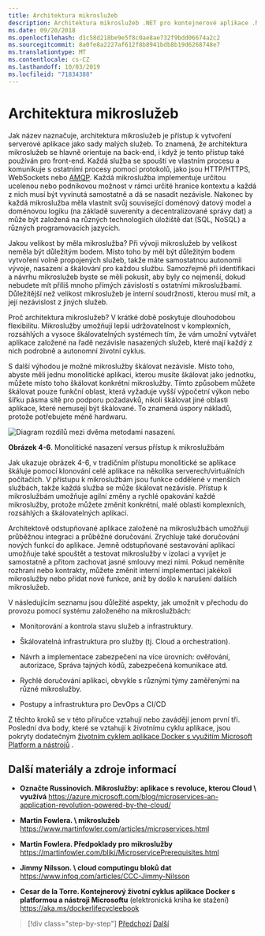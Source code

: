 ```yaml
---
title: Architektura mikroslužeb
description: Architektura mikroslužeb .NET pro kontejnerové aplikace .NET | zobrazení architektury mikroslužeb 30,000 metrů.
ms.date: 09/20/2018
ms.openlocfilehash: d1c58d218be9e5f8c0ae8ae732f9bdd06674a2c2
ms.sourcegitcommit: 8a0fe8a2227af612f8b8941bdb8b19d6268748e7
ms.translationtype: MT
ms.contentlocale: cs-CZ
ms.lasthandoff: 10/03/2019
ms.locfileid: "71834388"
---
```

# <a name="microservices-architecture"></a>Architektura mikroslužeb

Jak název naznačuje, architektura mikroslužeb je přístup k vytvoření serverové aplikace jako sady malých služeb. To znamená, že architektura mikroslužeb se hlavně orientuje na back-end, i když je tento přístup také používán pro front-end. Každá služba se spouští ve vlastním procesu a komunikuje s ostatními procesy pomocí protokolů, jako jsou HTTP/HTTPS, WebSockets nebo [AMQP](https://en.wikipedia.org/wiki/Advanced_Message_Queuing_Protocol). Každá mikroslužba implementuje určitou ucelenou nebo podnikovou možnost v rámci určité hranice kontextu a každá z nich musí být vyvinutá samostatně a dá se nasadit nezávisle. Nakonec by každá mikroslužba měla vlastnit svůj související doménový datový model a doménovou logiku (na základě suverenity a decentralizované správy dat) a může být založená na různých technologiích úložiště dat (SQL, NoSQL) a různých programovacích jazycích.

Jakou velikost by měla mikroslužba? Při vývoji mikroslužeb by velikost neměla být důležitým bodem. Místo toho by měl být důležitým bodem vytvoření volně propojených služeb, takže máte samostatnou autonomii vývoje, nasazení a škálování pro každou službu. Samozřejmě při identifikaci a návrhu mikroslužeb byste se měli pokusit, aby byly co nejmenší, dokud nebudete mít příliš mnoho přímých závislostí s ostatními mikroslužbami. Důležitější než velikost mikroslužeb je interní soudržnosti, kterou musí mít, a její nezávislost z jiných služeb.

Proč architektura mikroslužeb? V krátké době poskytuje dlouhodobou flexibilitu. Mikroslužby umožňují lepší udržovatelnost v komplexních, rozsáhlých a vysoce škálovatelných systémech tím, že vám umožní vytvářet aplikace založené na řadě nezávisle nasazených služeb, které mají každý z nich podrobně a autonomní životní cyklus.

S další výhodou je možné mikroslužby škálovat nezávisle. Místo toho, abyste měli jednu monolitické aplikaci, kterou musíte škálovat jako jednotku, můžete místo toho škálovat konkrétní mikroslužby. Tímto způsobem můžete škálovat pouze funkční oblast, která vyžaduje vyšší výpočetní výkon nebo šířku pásma sítě pro podporu požadavků, nikoli škálovat jiné oblasti aplikace, které nemusejí být škálované. To znamená úspory nákladů, protože potřebujete méně hardwaru.

![Diagram rozdílů mezi dvěma metodami nasazení.](./media/microservices-architecture/monolith-deployment-vs-microservice-approach.png)

**Obrázek 4-6**. Monolitické nasazení versus přístup k mikroslužbám

Jak ukazuje obrázek 4-6, v tradičním přístupu monolitické se aplikace škáluje pomocí klonování celé aplikace na několika serverech/virtuálních počítačích. V přístupu k mikroslužbám jsou funkce oddělené v menších službách, takže každá služba se může škálovat nezávisle. Přístup k mikroslužbám umožňuje agilní změny a rychlé opakování každé mikroslužby, protože můžete změnit konkrétní, malé oblasti komplexních, rozsáhlých a škálovatelných aplikací.

Architektově odstupňované aplikace založené na mikroslužbách umožňují průběžnou integraci a průběžné doručování. Zrychluje také doručování nových funkcí do aplikace. Jemně odstupňované sestavování aplikací umožňuje také spouštět a testovat mikroslužby v izolaci a vyvíjet je samostatně a přitom zachovat jasné smlouvy mezi nimi. Pokud neměníte rozhraní nebo kontrakty, můžete změnit interní implementaci jakékoli mikroslužby nebo přidat nové funkce, aniž by došlo k narušení dalších mikroslužeb.

V následujícím seznamu jsou důležité aspekty, jak umožnit v přechodu do provozu pomocí systému založeného na mikroslužbách:

- Monitorování a kontrola stavu služeb a infrastruktury.

- Škálovatelná infrastruktura pro služby (tj. Cloud a orchestration).

- Návrh a implementace zabezpečení na více úrovních: ověřování, autorizace, Správa tajných kódů, zabezpečená komunikace atd.

- Rychlé doručování aplikací, obvykle s různými týmy zaměřenými na různé mikroslužby.

- Postupy a infrastruktura pro DevOps a CI/CD

Z těchto kroků se v této příručce vztahují nebo zavádějí jenom první tři. Poslední dva body, které se vztahují k životnímu cyklu aplikace, jsou pokryty dodatečným [životním cyklem aplikace Docker s využitím Microsoft Platform a nástrojů](https://aka.ms/dockerlifecycleebook) .

## <a name="additional-resources"></a>Další materiály a zdroje informací

- **Označte Russinovich. Mikroslužby: aplikace s revoluce, kterou Cloud \ využívá**
  <https://azure.microsoft.com/blog/microservices-an-application-revolution-powered-by-the-cloud/>

- **Martin Fowlera. \ mikroslužeb**
  <https://www.martinfowler.com/articles/microservices.html>

- **Martin Fowlera. Předpoklady pro mikroslužby** \
  <https://martinfowler.com/bliki/MicroservicePrerequisites.html>

- **Jimmy Nilsson. \ cloud computingu bloků dat**
  <https://www.infoq.com/articles/CCC-Jimmy-Nilsson>

- **Cesar de la Torre. Kontejnerový životní cyklus aplikace Docker s platformou a nástroji Microsoftu** (elektronická kniha ke stažení) \
  <https://aka.ms/dockerlifecycleebook>

>[!div class="step-by-step"]
>[Předchozí](service-oriented-architecture.md)
>[Další](data-sovereignty-per-microservice.md)
